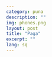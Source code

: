 ```yaml
---
category: puna
description: ""
img: phones.png
layout: post
title: "Paga"
excerpt: ""
lang: sq
---
```

